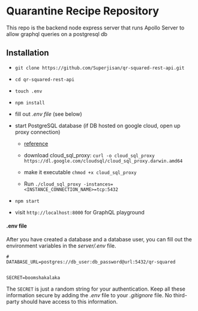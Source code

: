 # Quarantine Recipe Repository

This repo is the backend node express server that runs Apollo Server to allow graphql queries on a postgresql db

## Installation

* `git clone https://github.com/Superjisan/qr-squared-rest-api.git`
* `cd qr-squared-rest-api`
* `touch .env`
* `npm install`
* fill out *.env file* (see below)
* start PostgreSQL database (if DB hosted on google cloud, open up proxy connection)
    * [reference](https://cloud.google.com/sql/docs/mysql/quickstart-proxy-test)
    * download cloud_sql_proxy: 
    `curl -o cloud_sql_proxy https://dl.google.com/cloudsql/cloud_sql_proxy.darwin.amd64
    ` 
    * make it executable `chmod +x cloud_sql_proxy`

    * Run `./cloud_sql_proxy -instances=<INSTANCE_CONNECTION_NAME>=tcp:5432`

* `npm start`
* visit `http://localhost:8000` for GraphQL playground

#### .env file

After you have created a database and a database user, you can fill out the environment variables in the *server/.env* file.

```
#
DATABASE_URL=postgres://db_user:db_password@url:5432/qr-squared


SECRET=boomshakalaka
```

The `SECRET` is just a random string for your authentication. Keep all these information secure by adding the *.env* file to your *.gitignore* file. No third-party should have access to this information.


